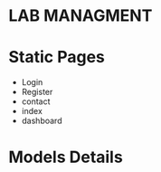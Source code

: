 # LAB MANAGMENT

# Static Pages 
  - Login
  - Register 
  - contact 
  - index 
  - dashboard

# Models Details 
